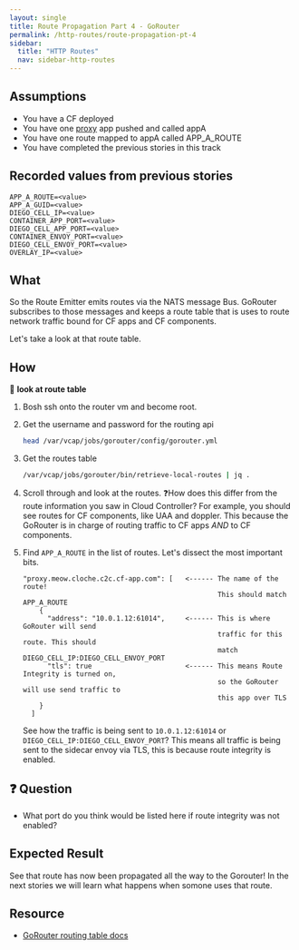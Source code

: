 ```yaml
---
layout: single
title: Route Propagation Part 4 - GoRouter
permalink: /http-routes/route-propagation-pt-4
sidebar:
  title: "HTTP Routes"
  nav: sidebar-http-routes
---
```


## Assumptions
- You have a CF deployed
- You have one
  [proxy](https://github.com/cloudfoundry/cf-networking-release/tree/develop/src/example-apps/proxy)
  app pushed and called appA
- You have one route mapped to appA called APP_A_ROUTE
- You have completed the previous stories in this track

## Recorded values from previous stories
```
APP_A_ROUTE=<value>
APP_A_GUID=<value>
DIEGO_CELL_IP=<value>
CONTAINER_APP_PORT=<value>
DIEGO_CELL_APP_PORT=<value>
CONTAINER_ENVOY_PORT=<value>
DIEGO_CELL_ENVOY_PORT=<value>
OVERLAY_IP=<value>
```

## What
So the Route Emitter emits routes via the NATS message Bus.
GoRouter subscribes to those messages and keeps a route table that is uses to route network traffic bound for CF apps and CF components.

Let's take a look at that route table.

## How

📝 **look at route table**
1. Bosh ssh onto the router vm and become root.
1. Get the username and password for the routing api
   ```bash
   head /var/vcap/jobs/gorouter/config/gorouter.yml
   ```
1. Get the routes table
   ```bash
   /var/vcap/jobs/gorouter/bin/retrieve-local-routes | jq .
   ```
1. Scroll through and look at the routes.
  ❓How does this differ from the route information you saw in Cloud Controller?
   For example, you should see routes for CF components, like UAA and doppler.
   This because the GoRouter is in charge of routing traffic to CF apps *AND* to CF components.
1. Find `APP_A_ROUTE` in the list of routes. Let's dissect the most important bits.
   ```
   "proxy.meow.cloche.c2c.cf-app.com": [   <------ The name of the route!
                                                   This should match APP_A_ROUTE
       {
         "address": "10.0.1.12:61014",     <------ This is where GoRouter will send
                                                   traffic for this route. This should
                                                   match DIEGO_CELL_IP:DIEGO_CELL_ENVOY_PORT
         "tls": true                       <------ This means Route Integrity is turned on,
                                                   so the GoRouter will use send traffic to
                                                   this app over TLS
       }
     ]
   ```

   See how the traffic is being sent to `10.0.1.12:61014` or
   `DIEGO_CELL_IP:DIEGO_CELL_ENVOY_PORT`?  This means all traffic is being
   sent to the sidecar envoy via TLS, this is because route integrity is enabled.

## ❓ Question
* What port do you think would be listed here if route integrity was not enabled?

## Expected Result
See that route has now been propagated all the way to the Gorouter! In the next
stories we will learn what happens when somone uses that route.

## Resource
* [GoRouter routing table docs](https://github.com/cloudfoundry/gorouter#the-routing-table)
